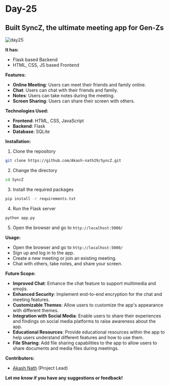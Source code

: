 # Day-25
## Built SyncZ, the ultimate meeting app for Gen-Zs

![day25](https://github.com/Akash-nath29/100daysOfCode/assets/100131577/2347b881-d637-44b8-99de-e02919a01e16)

**It has:**
- Flask based Backend
- HTML, CSS, JS based Frontend

**Features:**
- **Online Meeting**: Users can meet their friends and family online.
- **Chat**: Users can chat with their friends and family.
- **Notes**: Users can take notes during the meeting.
- **Screen Sharing**: Users can share their screen with others.

**Technologies Used:**
- **Frontend**: HTML, CSS, JavaScript
- **Backend**: Flask
- **Database**: SQLite

**Installation:**
1. Clone the repository
```bash
git clone https://github.com/Akash-nath29/SyncZ.git
```
2. Change the directory
```bash
cd SyncZ
```
3. Install the required packages
```bash
pip install -r requirements.txt
```
4. Run the Flask server
```bash
python app.py
```
5. Open the browser and go to `http://localhost:5000/`

**Usage:**
- Open the browser and go to `http://localhost:5000/`
- Sign up and log in to the app.
- Create a new meeting or join an existing meeting.
- Chat with others, take notes, and share your screen.

**Future Scope:**
- **Improved Chat**: Enhance the chat feature to support multimedia and emojis.
- **Enhanced Security**: Implement end-to-end encryption for the chat and meeting features.
- **Customizable Themes**: Allow users to customize the app's appearance with different themes.
- **Integration with Social Media**: Enable users to share their experiences and findings on social media platforms to raise awareness about the app.
- **Educational Resources**: Provide educational resources within the app to help users understand different features and how to use them.
- **File Sharing**: Add file sharing capabilities to the app to allow users to share documents and media files during meetings.

**Contributors:**
- [Akash Nath](https://www.linkedin.com/in/akash-nath29/) (Project Lead)


**Let me know if you have any suggestions or feedback!**
